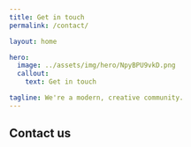 ```yaml
---
title: Get in touch
permalink: /contact/

layout: home

hero:
  image: ../assets/img/hero/NpyBPU9vkD.png
  callout:
    text: Get in touch

tagline: We're a modern, creative community.
---
```


## Contact us
